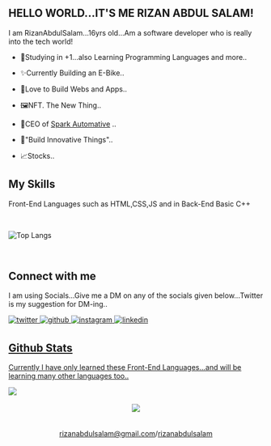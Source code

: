 ## HELLO WORLD...IT'S ME RIZAN ABDUL SALAM!
  

 <div align="left">I am RizanAbdulSalam...16yrs old...Am a software developer who is really into the tech world!</div>  
  

- 💼Studying in +1...also Learning Programming Languages and more..  
  

- ✨Currently Building an E-Bike..  
  

- 🤍Love to Build Webs and Apps..


- 🖼️NFT. The New Thing..


- 🎯CEO of <a href="https://instagram.com/spark_automative__">Spark Automative</a> ..


- 🎃"Build Innovative Things"..


- 📈Stocks..

  
 ## My Skills 
   Front-End Languages such as HTML,CSS,JS and in Back-End Basic C++
  
  <br>
  
![Top Langs](https://github-readme-stats.vercel.app/api/top-langs/?username=RizanAbdulSalam)


<br/>  


## Connect with me  
 
 I am using Socials...Give me a DM on any of the socials given below...Twitter is my suggestion for DM-ing..

<a href="https://twitter.com/rizanabdulsalam" target="_blank">
<img src=https://img.shields.io/badge/twitter-%2300acee.svg?&style=for-the-badge&logo=twitter&logoColor=white alt=twitter style="margin-bottom: 5px;" />
</a>
<a href="https://github.com/RizanAbdulSalam" target="_blank">
<img src=https://img.shields.io/badge/github-%2324292e.svg?&style=for-the-badge&logo=github&logoColor=white alt=github style="margin-bottom: 5px;" />
</a>
<a href="https://instagram.com/rizanabdulsalam" target="_blank">
<img src=https://img.shields.io/badge/instagram-%23000000.svg?&style=for-the-badge&logo=instagram&logoColor=white alt=instagram style="margin-bottom: 5px;" />
</a>  
<a href="https://linkedin.com/in/rizan-abdul-salam-8b5252240/" target="_blank">
<img src=https://img.shields.io/badge/linkedin-%231E77B5.svg?&style=for-the-badge&logo=linkedin&logoColor=white alt=linkedin style="margin-bottom: 5px;" />
  

<br/>  


## Github Stats  

  Currently I have only learned these Front-End Languages...and will be learning many other languages too..

<div align="left"><img src="https://github-readme-stats.vercel.app/api?username=RizanAbdulSalam&show_icons=true&count_private=true&hide_border=true" align="center" /></div>  

<br/>  

<div align="center">
<img src="https://komarev.com/ghpvc/?username=RizanAbdulSalam&&style=flat-square" align="center" />
</div>  

<br />


<br>
<div align="center">
<a href="mailto:rizanabdulsalam@gmail.com">rizanabdulsalam@gmail.com</a>/<a href="https://twitter.com/rizanabdulsalam">rizanabdulsalam</a>
</div>
